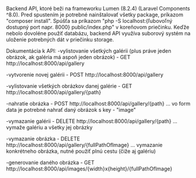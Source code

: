 Backend API, ktoré beži na frameworku Lumen (8.2.4) (Laravel Components ^8.0). Pred spustením je potrebné nainštalovať všetky package, príkazom "composer install".
Spúšťa sa príkazom "php -S localhost:{ľubovoľný dostupný port napr. 8000} public/index.php" v koreňovom priečinku.
Keďže nebolo dovoléne použiť databázu, backend API využíva suborový systém na uloženie potrebných dát v priečinku storage.

Dokumentácia k API:
-vylistovanie všetkých galérii (plus práve jeden obrázok, ak galéria má aspoň jeden obrázok) - GET http://localhost:8000/api/gallery

-vytvorenie novej galérii - POST http://localhost:8000/api/gallery

-vylistovanie všetkých obrázkov danej galérie - GET http://localhost:8000/api/gallery/{path}

-nahratie obrázka - POST http://localhost:8000/api/gallery/{path} ... vo form data je potrebné nahrať daný obrázok s key - "image"

-vymazanie galérii - DELETE http://localhost:8000/api/gallery/{path} ... vymaže galériu a všetky jej obrázky

-vymazanie obrázka - DELETE http://localhost:8000/api/gallery/{fullPathOfImage} ... vymazanie konkrétneho obrázka, nutné použiť plnú cestu (čiže aj galériu)

-generovanie daného obrázka - GET http://localhost:8000/api/images/{width}x{height}/{fullPathOfImage}
